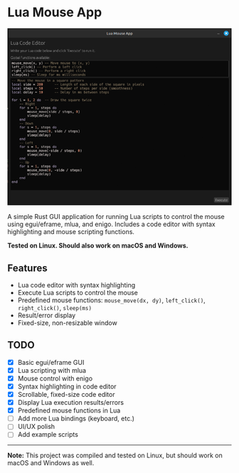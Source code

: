 # Lua Mouse App

![screenshot](image.png)

A simple Rust GUI application for running Lua scripts to control the mouse using egui/eframe, mlua, and enigo. Includes a code editor with syntax highlighting and mouse scripting functions.

**Tested on Linux. Should also work on macOS and Windows.**

## Features
- Lua code editor with syntax highlighting
- Execute Lua scripts to control the mouse
- Predefined mouse functions: `mouse_move(dx, dy)`, `left_click()`, `right_click()`, `sleep(ms)`
- Result/error display
- Fixed-size, non-resizable window

## TODO
- [x] Basic egui/eframe GUI
- [x] Lua scripting with mlua
- [x] Mouse control with enigo
- [x] Syntax highlighting in code editor
- [x] Scrollable, fixed-size code editor
- [x] Display Lua execution results/errors
- [x] Predefined mouse functions in Lua
- [ ] Add more Lua bindings (keyboard, etc.)
- [ ] UI/UX polish
- [ ] Add example scripts

---

**Note:** This project was compiled and tested on Linux, but should work on macOS and Windows as well.
